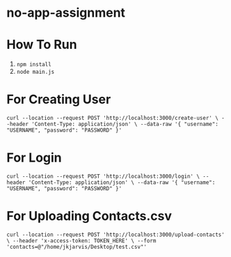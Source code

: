 # no-app-assignment

# How To Run
1. `npm install`
2. `node main.js`

# For Creating User

`curl --location --request POST 'http://localhost:3000/create-user' \
--header 'Content-Type: application/json' \
--data-raw '{
    "username": "USERNAME",
    "password": "PASSWORD"
}'`

# For Login

`curl --location --request POST 'http://localhost:3000/login' \
--header 'Content-Type: application/json' \
--data-raw '{
    "username": "USERNAME",
    "password": "PASSWORD"
}'`

# For Uploading Contacts.csv

`curl --location --request POST 'http://localhost:3000/upload-contacts' \
--header 'x-access-token: TOKEN_HERE' \
--form 'contacts=@"/home/jkjarvis/Desktop/test.csv"'`
